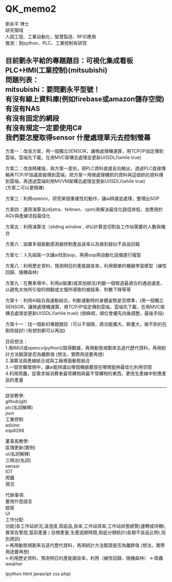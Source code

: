 # QK_memo2
劉永平 博士  
研究領域  
人因工程、工業自動化、智慧製造、RFID應用  
推測：對python、PLC、工業控制有研究  

目前劉永平給的專題題目：可視化集成看板 PLC+HMI(工業控制)(mitsubishi)  
問題列表：  
mitsubishi：要問劉永平型號！  
有沒有線上資料庫(例如firebase或amazon儲存空間)  
有沒有NAS  
有沒有固定的網段  
有沒有規定一定要使用C#    
我們要怎麼取得sensor
什麼處理單元去控制螢幕
------------------------------------------------------------------------------------------------------------------  
方案一：改良方案，用一個獨立SENSOR，讓微處理機運算，用TCP/IP協定傳到雲端，雲端先下載，在用MVC架構去處理並更新UI(SDL)(while true)  

方案二：改良精確版，與方案一差別，把PLC資料直接反向輸出，透過PLC直接傳輸再TCP/IP協議直接傳到雲端，把方案一用微處理機抓的資料與這個抓的資料傳到雲端，再透過雲端利用MVVM架構去處理並更新UI(SDL)(while true)  
(方案二可以更精確)  

方案三：利用opencv，研究某個重複性的動作，讓ai辨識並處理，整理出SOP  

方案四：運用演算法(dijstra、fellmen、cpm)來解決最佳化路徑排程，並應用於AGV與產線流程最佳化  

方案五：利用演算法（sliding window , dfs)計算並切割各工作站需要的人數與機台  

方案六：設置多個振動感測器控制產品良率以及做到疑似不良品回報  

方案七：人先組裝一次讓ai找到sop，再將sop用自動化設備進行複製  

方案八：利用歷史資料，預測明日的產能跟良率，利用簡單的機器學習模型（線性回歸、隨機森林）

方案九：在賽車場中，利用ai裝置(或其他辦法)判斷一個彎道最適合的通過速度，以避免太快所引發的側翻或太慢所導致的被超車、秒數下降等等  

方案十：利用AI結合與運動結合，判斷運動時的身體姿勢是否標準，(用一個獨立SENSOR，讓微處理機運算，用TCP/IP協定傳到雲端，雲端先下載，在用MVC架構去處理並更新UI(SDL)(while true)) (很麻煩，順位會優先向後調整，最後手段)  

方案十一：找一個新的專題題目（可以不侷限，將功能擴大，餅畫大，做不到的在刪除就好) (有想到都可以再加) 

目前想法：  
1.用IMU(或opencv(python))取得數據，再用動態規劃來去迭代歷代資料，再用統計方法驗證是否為離群值 (想法，實際用途要再想)  
2.演算法與產線結合或與工廠裡面動態結合  
3.一個空曠環境中，讓ai能辨識出哪個機器要放在哪裡能夠最佳化利用空間  
4.利用爬蟲，從需求端消費者最常購物與最不常購物的東西，更改生產線中對應產品的產量  

-----------------------------------------------------------------------------------------------
啟安教學:  
github(git)  
plc(名詞解釋)  
json  
工業控制  
aduino  
esp8266  

董事長教學:  
區塊更新(實例)  
ui(名詞解釋)  
三明治(名詞)  
sensor  
IOT  
爬蟲  
現況  

代辦事項:  
要用什麼語言  
框架  
UI  
工作分配  
功能(各工作站狀況,溫溼度,瑕疵品,良率,工作站效率,工作站狀態總覽(運轉或待機),異常告警燈,當前產量 / 目標產量,生產週期時間,瑕疵分類統計(各類不良品比例),班別資訊)  
<-再用動態規劃來去迭代歷代資料，再用統計方法驗證是否為離群值 (想法，實際用途要再想)  
<-利用歷史資料，預測明日的產能跟良率，利用（線性回歸、隨機森林） 
<-爬蟲weather  

(python html javasript css php)

